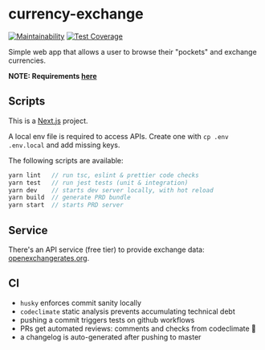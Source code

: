 # currency-exchange

[![Maintainability](https://api.codeclimate.com/v1/badges/618013b1fe3b2d11d2bf/maintainability)](https://codeclimate.com/github/sombreroEnPuntas/currency-exchange/maintainability)
[![Test Coverage](https://api.codeclimate.com/v1/badges/618013b1fe3b2d11d2bf/test_coverage)](https://codeclimate.com/github/sombreroEnPuntas/currency-exchange/test_coverage)

Simple web app that allows a user to browse their "pockets" and exchange currencies.

**NOTE: Requirements [here](assignment.pdf)**

## Scripts

This is a [Next.js](https://nextjs.org/) project.

A local env file is required to access APIs. Create one with `cp .env .env.local` and add missing keys.

The following scripts are available:

```js
yarn lint   // run tsc, eslint & prettier code checks
yarn test   // run jest tests (unit & integration)
yarn dev    // starts dev server locally, with hot reload
yarn build  // generate PRD bundle
yarn start  // starts PRD server
```

## Service

There's an API service (free tier) to provide exchange data: [openexchangerates.org](https://openexchangerates.org).

## CI

- `husky` enforces commit sanity locally
- `codeclimate` static analysis prevents accumulating technical debt
- pushing a commit triggers tests on github workflows
- PRs get automated reviews: comments and checks from codeclimate 🤖
- a changelog is auto-generated after pushing to master
